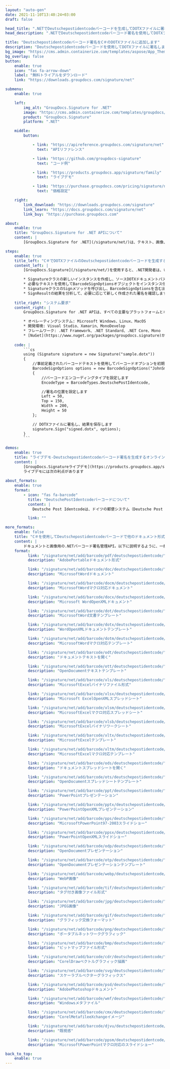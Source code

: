 ```yaml
---
layout: "auto-gen"
date: 2021-11-10T13:40:24+03:00
draft: false

head_title: ".NETでDeutschepostidentcodeバーコードを生成してDOTXファイルに署名する|署名文書"
head_description: ".NETでDeutschepostidentcodeバーコード署名を使用してDOTXファイルに署名する-人気のあるビジネスドキュメントや画像ファイル形式にバーコードを追加する."

title: "Deutschepostidentcodeバーコード署名をC＃のDOTXファイルに追加します"
description: "Deutschepostidentcodeバーコードを使用してDOTXファイルに署名します。署名プロパティを操作し、ニーズに合ったドキュメント内で高度な署名オプションを設定します."
bg_image: "https://cms.admin.containerize.com/templates/aspose/App_Themes/V3/images/bg/header1.png"
bg_overlay: false
button:
    enable: true
    icon: "fas fa-arrow-down"
    label: "無料トライアルをダウンロード"
    link: "https://downloads.groupdocs.com/signature/net"

submenu:
    enable: true

    left:
        img_alt: "GroupDocs.Signature for .NET"
        image: "https://cms.admin.containerize.com/templates/groupdocs/images/product-logos/90x90-noborder/groupdocs-signature-net.png"
        product: "GroupDocs.Signature"
        platform: ".NET"

    middle:
        button:

            - link: "https://apireference.groupdocs.com/signature/net"
              text: "APIリファレンス"

            - link: "https://github.com/groupdocs-signature"
              text: "コード例"

            - link: "https://products.groupdocs.app/signature/family"
              text: "ライブデモ"

            - link: "https://purchase.groupdocs.com/pricing/signature/net"
              text: "価格設定"

    right:
        link_download: "https://downloads.groupdocs.com/signature"
        link_learn: "https://docs.groupdocs.com/signature/net"
        link_buy: "https://purchase.groupdocs.com"

about:
    enable: true
    title: "GroupDocs.Signature for .NET APIについて"
    content: |
        [GroupDocs.Signature for .NET](/signature/net/)は、テキスト、画像、バーコード、スタンプ、フォームフィールド、QRコード、メタデータなどのさまざまな署名タイプを使用してデジタルドキュメントに電子署名するネイティブ.NETAPIです。ユーザーは、PDF、Microsoft Word、Excelワークシート、PowerPointプレゼンテーション、Adobe Photoshop、メタファイル、および画像ファイル形式内のデジタル署名を追加、編集、検証、削除、および検索でき、必要に応じて署名プロパティをカスタマイズするための追加サポートがあります。

steps:
    enable: true
    title_left: "C＃でDOTXファイルのDeutschepostidentcodeバーコードを生成する方法"
    content_left: |
        [GroupDocs.Signature](/signature/net/)を使用すると、.NET開発者は、いくつかの簡単な手順を実行することで、アプリケーション内のDOTXファイルにDeutschepostidentcodeバーコードを簡単に追加できます。

        * Signatureクラスの新しいインスタンスを作成し、ソースDOTXドキュメントパスをコンストラクターパラメーターとして渡します。
        * 必要なテキストを使用してBarcodeSignOptionsオブジェクトをインスタンス化し、EncodeTypeプロパティをDeutschePostIdentcodeに設定します。
        * SignatureクラスのSignメソッドを呼び出し、BarcodeSignOptionsを含む出力DOTXファイル名を渡します。
        * SignResultの結果を分析して、必要に応じて新しく作成された署名を確認します。
        
    title_right: "システム要求"
    content_right: |
        GroupDocs.Signature for .NET APIは、すべての主要なプラットフォームとオペレーティングシステムでサポートされています。以下のコードを実行する前に、システムに次の前提条件がインストールされていることを確認してください。

        * オペレーティングシステム: Microsoft Windows、Linux、MacOS
        * 開発環境: Visual Studio、Xamarin、MonoDevelop
        * フレームワーク: .NET Framework、.NET Standard、.NET Core、Mono
        * [NuGet](https://www.nuget.org/packages/groupdocs.signature)からGroupDocs.Signaturefor.NETの最新バージョンをダウンロードします
        
    code: |
        ```cs
        using (Signature signature = new Signature("sample.dotx"))
        {
            //事前定義されたバーコードテキストを使用してバーコードオプションを初期化します
            BarcodeSignOptions options = new BarcodeSignOptions("JohnSmith")
            {
                //バーコードエンコーディングタイプを設定します
                EncodeType = BarcodeTypes.DeutschePostIdentcode,

                //署名の位置を設定します
                Left = 50,
                Top = 150,
                Width = 200,
                Height = 50
            };

            // DOTXファイルに署名し、結果を保存します 
            signature.Sign("signed.dotx", options);
        }
        ```
        
demos:
    enable: true
    title: "ライブデモ-Deutschepostidentcodeバーコード署名を生成するオンラインアプリ"
    content: |
        [GroupDocs.Signatureライブデモ](https://products.groupdocs.app/signature/family)サイトにアクセスして、今すぐDeutschepostidentcodeバーコードをDOTXファイルに追加してください。  
        ライブデモには次の利点があります
        
about_formats:
    enable: true
    format:
        - icon: "fas fa-barcode"
          title: "DeutschePostIdentcodeバーコードについて"
          content: |
            Deutsche Post Identcodeは、ドイツの郵便システム（Deutsche Post AG [DHL]）によってメールルーティングに使用されます。これは、Interleaved 2of5シンボル体系の変形です。チェックディジットのみが異なります。

          link: ""

more_formats:
    enable: false
    title: "C＃を使用してDeutschepostidentcodeバーコードで他のドキュメント形式に署名する"
    content: |
        ドキュメントと画像用の.NETバーコード署名管理API。以下に説明するように、一般的なファイル形式のいくつかにバーコード署名を追加します。
    format: 
          link: "/signature/net/add/barcode/pdf/deutschepostidentcode/"
          description: "AdobePortableドキュメント形式"

          link: "/signature/net/add/barcode/doc/deutschepostidentcode/"
          description: "MicrosoftWordドキュメント"

          link: "/signature/net/add/barcode/docm/deutschepostidentcode/"
          description: "MicrosoftWordマクロ対応ドキュメント"

          link: "/signature/net/add/barcode/docx/deutschepostidentcode/"
          description: "Microsoft WordOpenXMLドキュメント"

          link: "/signature/net/add/barcode/dot/deutschepostidentcode/"
          description: "MicrosoftWord文書テンプレート"

          link: "/signature/net/add/barcode/dotx/deutschepostidentcode/"
          description: "WordOpenXMLドキュメントテンプレート"

          link: "/signature/net/add/barcode/dotm/deutschepostidentcode/"
          description: "MicrosoftWordマクロ対応テンプレート"       

          link: "/signature/net/add/barcode/odt/deutschepostidentcode/"
          description: "ドキュメントテキストを開く"

          link: "/signature/net/add/barcode/ott/deutschepostidentcode/"
          description: "OpenDocumentテキストテンプレート"

          link: "/signature/net/add/barcode/xls/deutschepostidentcode/"
          description: "MicrosoftExcelバイナリファイル形式"

          link: "/signature/net/add/barcode/xlsx/deutschepostidentcode/"
          description: "Microsoft ExcelOpenXMLスプレッドシート"

          link: "/signature/net/add/barcode/xlsm/deutschepostidentcode/"
          description: "MicrosoftExcelマクロ対応スプレッドシート"

          link: "/signature/net/add/barcode/xlsb/deutschepostidentcode/"
          description: "MicrosoftExcelバイナリワークシート"

          link: "/signature/net/add/barcode/xltx/deutschepostidentcode/"
          description: "MicrosoftExcelテンプレート"

          link: "/signature/net/add/barcode/xltm/deutschepostidentcode/"
          description: "MicrosoftExcelマクロ対応テンプレート"

          link: "/signature/net/add/barcode/ods/deutschepostidentcode/"
          description: "ドキュメントスプレッドシートを開く"

          link: "/signature/net/add/barcode/ots/deutschepostidentcode/"
          description: "OpenDocumentスプレッドシートテンプレート"

          link: "/signature/net/add/barcode/ppt/deutschepostidentcode/"
          description: "PowerPointプレゼンテーション"

          link: "/signature/net/add/barcode/pptx/deutschepostidentcode/"
          description: "PowerPointOpenXMLプレゼンテーション"

          link: "/signature/net/add/barcode/pps/deutschepostidentcode/"
          description: "MicrosoftPowerPoint97-2003スライドショー"

          link: "/signature/net/add/barcode/ppsx/deutschepostidentcode/"
          description: "PowerPointOpenXMLスライドショー"                              

          link: "/signature/net/add/barcode/odp/deutschepostidentcode/"
          description: "OpenDocumentプレゼンテーション"

          link: "/signature/net/add/barcode/otp/deutschepostidentcode/"
          description: "OpenDocumentプレゼンテーションテンプレート"

          link: "/signature/net/add/barcode/webp/deutschepostidentcode/"
          description: "WebP画像"

          link: "/signature/net/add/barcode/tif/deutschepostidentcode/"
          description: "タグ付き画像ファイル形式"

          link: "/signature/net/add/barcode/jpg/deutschepostidentcode/"
          description: "JPEG画像"

          link: "/signature/net/add/barcode/gif/deutschepostidentcode/"
          description: "グラフィック交換フォーマット"

          link: "/signature/net/add/barcode/png/deutschepostidentcode/"
          description: "ポータブルネットワークグラフィック"

          link: "/signature/net/add/barcode/bmp/deutschepostidentcode/"
          description: "ビットマップファイル形式"

          link: "/signature/net/add/barcode/cdr/deutschepostidentcode/"
          description: "CorelDrawベクトルグラフィック描画"

          link: "/signature/net/add/barcode/svg/deutschepostidentcode/"
          description: "スケーラブルベクターグラフィックス"

          link: "/signature/net/add/barcode/psd/deutschepostidentcode/"
          description: "AdobePhotoshopドキュメント"

          link: "/signature/net/add/barcode/wmf/deutschepostidentcode/"
          description: "Windowsメタファイル"        

          link: "/signature/net/add/barcode/cmx/deutschepostidentcode/"
          description: "CorelMetafileeXchangeイメージ"

          link: "/signature/net/add/barcode/djvu/deutschepostidentcode/"
          description: "既視感"

          link: "/signature/net/add/barcode/ppsm/deutschepostidentcode/"
          description: "MicrosoftPowerPointマクロ対応のスライドショー"

back_to_top:
    enable: true
---
```

